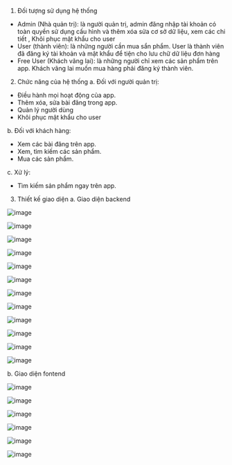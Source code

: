 1. Đối tượng sử dụng hệ thống
-	Admin (Nhà quản trị): là người quản trị, admin đăng nhập tài khoản có toàn quyền sử dụng cấu hình và thêm xóa sửa cơ sở dữ liệu, xem các chi tiết , Khôi phục mật khẩu cho user
-	User (thành viên): là những người cần mua sẩn phẩm. User là thành viên đã đăng ký tài khoản và mật khẩu để tiện cho lưu chữ dữ liệu đơn hàng
-	Free User (Khách vãng lai): là những người chỉ xem các sản phẩm trên app. Khách vãng lai muốn mua hàng phải đăng ký thành viên.
2. Chức năng của hệ thống
a. Đối với người quản trị: 
-	Điều hành mọi hoạt động của app. 
-	Thêm xóa, sửa bài đăng trong app. 
-	Quản lý người dùng
-	Khôi phục mật khẩu cho user

b. Đối với khách hàng: 
-	Xem các bài đăng trên app.
-	Xem, tìm kiếm các sản phẩm. 
-	Mua các sản phẩm. 

c.	Xử lý: 
-	Tìm kiếm sản phẩm ngay trên app. 

3. Thiết kế giao diện
a. Giao diện backend

![image](https://user-images.githubusercontent.com/57097137/210137777-ac4a5aad-8f83-43cb-9ed6-c1e041c1fb5c.png)

![image](https://user-images.githubusercontent.com/57097137/210137780-5a64d94b-d945-45ac-b6b0-3570be238d54.png)

![image](https://user-images.githubusercontent.com/57097137/210137782-c36e31d3-240b-4774-b14a-6a9f321455ad.png)

![image](https://user-images.githubusercontent.com/57097137/210137785-1fc59307-ce16-46f8-b097-d301604b6aff.png)

![image](https://user-images.githubusercontent.com/57097137/210137788-b0bb4120-933f-4f71-8197-fc8c7109a3ef.png)

![image](https://user-images.githubusercontent.com/57097137/210137792-8f68c393-d1ca-483b-9124-b3990f989d0a.png)

![image](https://user-images.githubusercontent.com/57097137/210137797-6e6c0fd3-03d6-4a3d-ae92-31da021a8a13.png)

![image](https://user-images.githubusercontent.com/57097137/210137803-495940e7-9133-4979-be9d-335d68ad2eff.png)

![image](https://user-images.githubusercontent.com/57097137/210137806-23b29f1b-a9c5-42cb-a7d1-972bf7c78f60.png)

![image](https://user-images.githubusercontent.com/57097137/210137811-7fa6f16b-c4d3-4f41-b94f-84b36d93de38.png)

![image](https://user-images.githubusercontent.com/57097137/210137817-6aa4ff74-3829-406f-b4be-04e8a30415fb.png)

![image](https://user-images.githubusercontent.com/57097137/210137821-802eae78-211a-410b-9a30-9d19153f0e45.png)

b. Giao diện fontend

![image](https://user-images.githubusercontent.com/57097137/210137840-15995f22-a2a4-4d50-b670-2e845f1d6fb0.png)

![image](https://user-images.githubusercontent.com/57097137/210137846-63816ef7-671a-469f-8093-0c86eda1855a.png)

![image](https://user-images.githubusercontent.com/57097137/210137851-5a6854c9-adac-46a0-a6b7-977f8bee2bc9.png)

![image](https://user-images.githubusercontent.com/57097137/210137855-eeb11a8d-3858-46fb-bbbc-28d9925523c8.png)

![image](https://user-images.githubusercontent.com/57097137/210137862-785723e8-4d00-4817-a445-1378491471e2.png)

![image](https://user-images.githubusercontent.com/57097137/210137863-8953a87b-ce58-4e29-9759-a37f421b851d.png)
